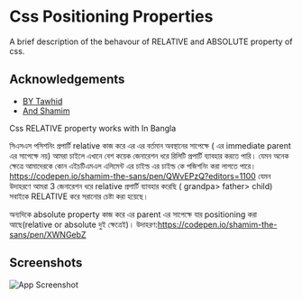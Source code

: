 
# Css Positioning Properties

A brief description of the behavour of RELATIVE and ABSOLUTE property of css.


## Acknowledgements

 - [BY Tawhid](https://github.com/devtawhid)
 - [And Shamim](https://github.com/shamimrl)

 Css RELATIVE property works with 
 In Bangla 

 সিএসএস পসিশনিং প্রপার্টি relative কাজ করে এর এর বর্তমান অবস্থানের সাপেক্ষে ( এর immediate parent এর সাপেক্ষে নয়)
আমরা চাইলে এখানে বেশ কয়েক জেনারেশন ধরে রিলিটি প্রপার্টি ব্যাবহার করতে পারি। যেমন অনেক ক্ষেত্রে আমাদেরকে কোন এইচটিএমএল এলিমেন্ট এর চাইল্ড এর চাইল্ড কে পজিশনিং করা লাগতে পারে। 
https://codepen.io/shamim-the-sans/pen/QWvEPzQ?editors=1100
যেমন উদাহরণে আমরা 3 জেনারেশন ধরে relative প্রপার্টি ব্যাবহার করেছি ( grandpa> father> child)
সবাইকে RELATIVE করে সরানোর চেষ্টা করা হয়েছে।



অন্যদিকে absolute property কাজ করে এর parent এর সাপেক্ষে যার positioning করা আছে(relative or absolute দুই ক্ষেত্রেই)।
উদাহরণ:https://codepen.io/shamim-the-sans/pen/XWNGebZ
 
## Screenshots

![App Screenshot](https://prnt.sc/19qw6j7)
